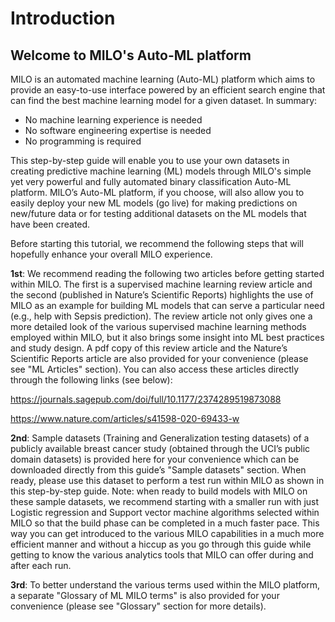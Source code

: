 # Introduction

## Welcome to MILO's Auto-ML platform

MILO is an automated machine learning (Auto-ML) platform which aims to provide an easy-to-use interface powered by an efficient search engine that can find the best machine learning model for a given dataset. In summary:

- No machine learning experience is needed
- No software engineering expertise is needed
- No programming is required

This step-by-step guide will enable you to use your own datasets in creating predictive machine learning (ML) models through MILO's simple yet very powerful and fully automated binary classification Auto-ML platform. MILO’s Auto-ML platform, if you choose, will also allow you to easily deploy your new ML models (go live) for making predictions on new/future data or for testing additional datasets on the ML models that have been created.

Before starting this tutorial, we recommend the following steps that will hopefully enhance your overall MILO experience.

**1st**: We recommend reading the following two articles before getting started within MILO. The first is a supervised machine learning review article and the second (published in Nature’s Scientific Reports) highlights the use of MILO as an example for building ML models that can serve a particular need (e.g., help with Sepsis prediction). The review article not only gives one a more detailed look of the various supervised machine learning methods employed within MILO, but it also brings some insight into ML best practices and study design. A pdf copy of this review article and the Nature’s Scientific Reports article are also provided for your convenience (please see "ML Articles" section). You can also access these articles directly through the following links (see below):

<https://journals.sagepub.com/doi/full/10.1177/2374289519873088>

<https://www.nature.com/articles/s41598-020-69433-w>

**2nd**: Sample datasets (Training and Generalization testing datasets) of a publicly available breast cancer study (obtained through the UCI’s public domain datasets) is provided here for your convenience which can be downloaded directly from this guide’s "Sample datasets" section. When ready, please use this dataset to perform a test run within MILO as shown in this step-by-step guide. Note: when ready to build models with MILO on these sample datasets, we recommend starting with a smaller run with just Logistic regression and Support vector machine algorithms selected within MILO so that the build phase can be completed in a much faster pace. This way you can get introduced to the various MILO capabilities in a much more efficient manner and without a hiccup as you go through this guide while getting to know the various analytics tools that MILO can offer during and after each run.

**3rd**: To better understand the various terms used within the MILO platform, a separate "Glossary of ML MILO terms" is also provided for your convenience (please see "Glossary" section for more details).
